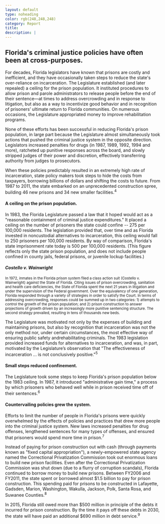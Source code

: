 ```yaml
---
layout: default
type: noheading
color: rgb(248,248,248)
category: Report
title:
description: |
---
```

## Florida's criminal justice policies have often been at cross-purposes.
For decades, Florida legislators have known that prisons are costly and inefficient,
and they have occasionally taken steps to reduce the state's over-reliance on
incarceration. The Legislature established (and later repealed) a ceiling
for the prison population. It instituted procedures to allow prison and parole
administrators to release people before the end of their sentence—at times
to address overcrowding and in response to litigation, but also as a way
to incentivize good behavior and in recognition of prisoners’ ultimate
return to Florida communities. On
numerous occasions, the Legislature
appropriated money to improve rehabilitation programs.

None of these efforts has been successful in reducing Florida's prison
population, in large part because the
Legislature almost simultaneously took actions that pushed the criminal
justice system in the opposite direction. Legislators increased penalties for drugs
(in 1987, 1989, 1992, 1994 and more), ratcheted up punitive
 responses across the board, and slowly stripped judges of
 their power and discretion, effectively
transferring authority from judges to prosecutors.

When these policies predictably
resulted in an extremely high rate of incarceration, state policy makers
took steps to hide the costs from taxpayers, borrowing billions of dollars
 and shifting the costs to future.
From 1987 to 2011,
the state embarked on an unprecedented construction spree, building 46
new prisons and 34 new smaller facilities.<sup>4</sup>



#### A ceiling on the prison population.
In 1983, the Florida Legislature passed a law that it hoped would
act as a "reasonable containment of criminal justice expenditures."
It placed a ceiling on the number of prisoners the state could confine --
275 per 100,000 residents. The legislation provided that, over time and
as Florida invested in noncustodial alternatives to incarceration,
this ceiling would fall to 250 prisoners per 100,000 residents. By way of comparison,
Florida's state imprisonment rate today is 500 per 100,000 residents.
(This figure reflects only the state prison population, and does not include
people confined in county jails, federal prisons, or juvenile lockup facilities.)


 <div class="col-lg-6 col-sm-6">
 <div class="textbox">
    <h4><i>Costello v. Wainwright</i></h4>
     <small> In 1972, inmates in the Florida prison system filed a class
     action suit (Costello v. Wainwright) against the State of Florida.
     Citing issues of prison overcrowding, sanitation and health care
     deficiencies, the State of Florida spent the next 21 years in
     litigation and under the supervision of the Federal government. Over the equivalency of one generation, Florida responded through a variety of strategies in order to satisfy the Court. In terms of addressing overcrowding, responses could be summed up in two categories: 1) attempts to control the growth of the prison population; and 2) prison construction to answer projections of growth driven by an increasingly more punitive sentencing structure. The second strategy prevailed, resulting in tens of thousands new beds.
     </small>
 </div>
 </div>

The Legislature was motivated not only by the expenses of building and
maintaining prisons, but also by recognition  that incarceration was
not the only method nor, under certain circumstances, the most effective way of ensuring public safety andrehabilitating criminals. The 1983 legislation provided increased funds for alternatives to incarceration, and was, in part, motivated by the Legislature’s observation that  "The effectiveness of incarceration ...
 is not conclusively positive."<sup>5</sup>

#### Small steps reduced confinement.
The Legislature took some steps to keep Florida's prison population below
the 1983 ceiling. In 1987, it introduced "administrative gain time,"
a process by which prisoners who behaved well while in prison received
time off of their sentences.<sup>6</sup>



#### Countervailing policies grew the system.
Efforts to limit the number of people in Florida's prisons were quickly overwhelmed by the effects of policies and practices that drew more people into the criminal justice system. New laws increased penalties for drug offenses, lengthened sentences for  many types of offenses, and ensured that prisoners would spend more time in prison.<sup>7</sup>

Instead of paying for
prison construction out with cash (through payments
known as "fixed capital appropriation"), a newly-empowered state agency
named the Correctional Privatization Commission took out enormous loans
to build new prison facilities. Even after the Correctional
Privatization Commission was shut down (due to a flurry
of corruption scandals), Florida continued to borrow money to build new
prisons. Between FY2006 and FY2011, the state spent or borrowed almost
$1.5 billion to pay for prison construction. This spending
paid for prisons to be constructed in Lafayette, Gadsden, Marion,
Washington, Wakulla, Jackson, Polk,
Santa Rosa, and Suwanee Counties.<sup>8</sup>

In 2015, Florida still owed more than $500
million in principle of the debts it incurred for prison construction. By
the time it pays off these debts in 2030, the state will have paid
an additional $690 million in debt service.<sup>9</sup>



